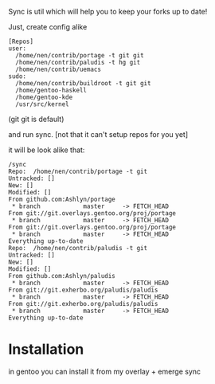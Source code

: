 Sync is util which will help you to keep your forks up to date!

Just, create config alike

``` shell
[Repos]
user: 
  /home/nen/contrib/portage -t git git
  /home/nen/contrib/paludis -t hg git
  /home/nen/contrib/uemacs
sudo:
  /home/nen/contrib/buildroot -t git git
  /home/gentoo-haskell
  /home/gentoo-kde
  /usr/src/kernel
```

(git git is default)

and run sync. [not that it can't setup repos for you yet]

it will be look alike that:

``` shell
/sync
Repo:  /home/nen/contrib/portage -t git
Untracked: []
New: []
Modified: []
From github.com:Ashlyn/portage
 * branch            master     -> FETCH_HEAD
From git://git.overlays.gentoo.org/proj/portage
 * branch            master     -> FETCH_HEAD
From git://git.overlays.gentoo.org/proj/portage
 * branch            master     -> FETCH_HEAD
Everything up-to-date
Repo:  /home/nen/contrib/paludis -t git
Untracked: []
New: []
Modified: []
From github.com:Ashlyn/paludis
 * branch            master     -> FETCH_HEAD
From git://git.exherbo.org/paludis/paludis
 * branch            master     -> FETCH_HEAD
From git://git.exherbo.org/paludis/paludis
 * branch            master     -> FETCH_HEAD
Everything up-to-date
```

Installation
============

in gentoo you can install it from my overlay + emerge sync

